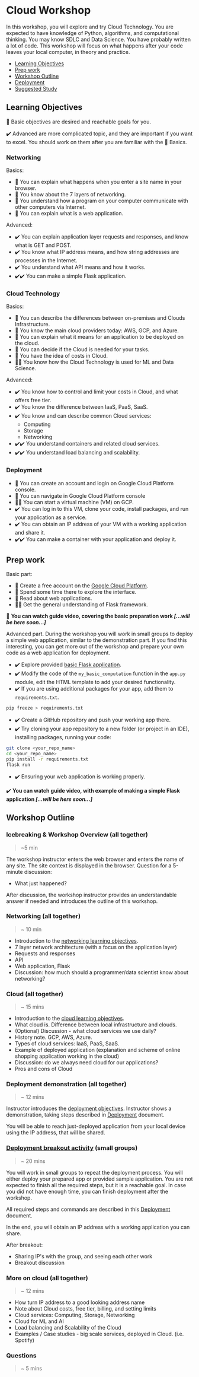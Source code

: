 # Cloud Workshop

In this workshop, you will explore and try Cloud Technology. You are expected to have knowledge of Python, algorithms, and computational thinking. You may know SDLC and Data Science. You have probably written a lot of code. This workshop will focus on what happens after your code leaves your local computer, in theory and practice.

- [Learning Objectives](README.md#learning-objectives)
- [Prep work](README.md#prep-work)
- [Workshop Outline](README.md#workshop-outline)
- [Deployment](Deployment.md)
- [Suggested Study](<Suggested Study.md>)

## Learning Objectives

🥚 Basic objectives are desired and reachable goals for you. 

✔️ Advanced are more complicated topic, and they are important if you want to excel. You should work on them after you are familiar with the 🥚 Basics. 

### Networking

Basics:
- 🥚 You can explain what happens when you enter a site name in your browser.
- 🥚 You know about the 7 layers of networking.
- 🥚 You understand how a program on your computer communicate with other computers via Internet.
- 🥚 You can explain what is a web application.

Advanced:
- ✔️ You can explain application layer requests and responses, and know what is GET and POST.
- ✔️ You know what IP address means, and how string addresses are processes in the Internet.
- ✔️ You understand what API means and how it works.
- ✔️✔️ You can make a simple Flask application.

### Cloud Technology

Basics:
- 🥚 You can describe the differences between on-premises and Clouds Infrastructure.
- 🥚 You know the main cloud providers today: AWS, GCP, and Azure.
- 🥚 You can explain what it means for an application to be deployed on the cloud.
- 🥚 You can decide if the Cloud is needed for your tasks.
- 🥚 You have the idea of costs in Cloud.
- 🥚🥚 You know how the Cloud Technology is used for ML and Data Science.

Advanced:
- ✔️ You know how to control and limit your costs in Cloud, and what offers free tier. 
- ✔️ You know the difference between IaaS, PaaS, SaaS.
- ✔️ You know and can describe common Cloud services:
    - Computing
    - Storage
    - Networking
- ✔️✔️ You understand containers and related cloud services.
- ✔️✔️ You understand load balancing and scalability.


### Deployment

- 🥚 You can create an account and login on Google Cloud Platform console.
- 🥚 You can navigate in Google Cloud Platform console
- 🥚🥚 You can start a virtual machine (VM) on GCP.
- ✔️ You can log in to this VM, clone your code, install packages, and run your application as a service.
- ✔️ You can obtain an IP address of your VM with a working application and share it.
- ✔️✔️ You can make a container with your application and deploy it.

## Prep work

Basic part:

- 🥚 Create a free account on the [Google Cloud Platform](https://cloud.google.com/?hl=en).
- 🥚 Spend some time there to explore the interface.
- 🥚 Read about web applications.
- 🥚🥚 Get the general understanding of Flask framework.

🥚 **You can watch guide video, covering the basic preparation work *[...will be here soon...]***

Advanced part. During the workshop you will work in small groups to deploy a simple web application, similar to the demonstration part. If you find this interesting, you can get more out of the workshop and prepare your own code as a web application for deployment. 
- ✔️ Explore provided [basic Flask application](helloworld). 
- ✔️ Modify the code of the `my_basic_computation` function in the `app.py` module, edit the HTML template to add your desired functionality. 
- ✔️ If you are using additional packages for your app, add them to `requirements.txt`.
```bash
pip freeze > requirements.txt
```
- ✔️ Create a GitHub repository and push your working app there.
- ✔️ Try cloning your app repository to a new folder (or project in an IDE), installing packages, running your code:
```bash
git clone <your_repo_name>
cd <your_repo_name>
pip install -r requirements.txt
flask run
```
- ✔️ Ensuring your web application is working properly.

✔️ **You can watch guide video, with example of making a simple Flask application *[...will be here soon...]***


## Workshop Outline

### Icebreaking & Workshop Overview (all together)

> ~5 min

The workshop instructor enters the web browser and enters the name of any site. The site context is displayed in the browser.
Question for a 5-minute discussion:
- What just happened?

After discussion, the workshop instructor provides an understandable answer if needed and introduces the outline of this workshop. 

### Networking (all together)

> ~ 10 min

- Introduction to the [networking learning objectives](README.md#networking).
- 7 layer network architecture (with a focus on the application layer)
- Requests and responses
- API
- Web application, Flask
- Discussion: how much should a programmer/data scientist know about networking?

### Cloud (all together)

> ~ 15 mins

- Introduction to the [cloud learning objectives](README.md#cloud-technology).
- What cloud is. Difference between local infrastructure and clouds. 
- (Optional) Discussion - what cloud services we use daily?
- History note. GCP, AWS, Azure.
- Types of cloud services: IaaS, PaaS, SaaS.
- Example of deployed application (explanation and scheme of online shopping application working in the cloud)
- Discussion: do we always need cloud for our applications?
- Pros and cons of Cloud

### Deployment demonstration (all together)

> ~ 12 mins

Instructor introduces the [deployment objectives](README.md#deployment).
Instructor shows a demonstration, taking steps described in [Deployment](Deployment.md) document.

You will be able to reach just-deployed application from your local device using the IP address, that will be shared.

### [Deployment breakout activity](Deployment.md) (small groups) 

> ~ 20 mins

You will work in small groups to repeat the deployment process.
You will either deploy your prepared app or provided sample application. You are not expected to finish all the required steps, but it is a reachable goal. In case you did not have enough time, you can finish deployment after the workshop.

All required steps and commands are described in this [Deployment](Deployment.md) document.

In the end, you will obtain an IP address with a working application you can share.

After breakout:
- Sharing IP's with the group, and seeing each other work
- Breakout discussion

### More on cloud (all together)

> ~ 12 mins

- How turn IP address to a good looking address name
- Note about Cloud costs, free tier, billing, and setting limits
- Cloud services: Computing, Storage, Networking
- Cloud for ML and AI
- Load balancing and Scalability of the Cloud
- Examples / Case studies - big scale services, deployed in Cloud. (i.e. Spotify)

### Questions

> ~ 5 mins
